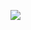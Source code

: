 [<img src="https://user-images.githubusercontent.com/96829831/175063814-444b4f4b-b36f-4264-b512-3e9349f16852.jpeg">](https://github.com/bacqueyrisses)
